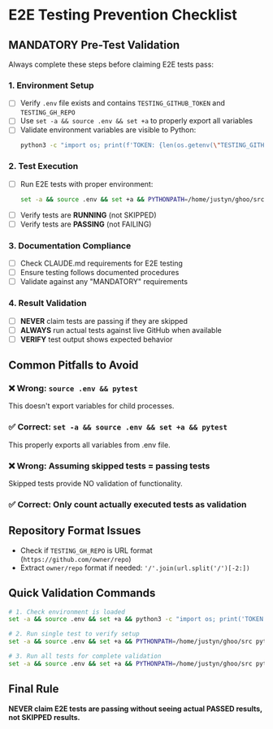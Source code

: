 # E2E Testing Prevention Checklist

## **MANDATORY Pre-Test Validation**
Always complete these steps before claiming E2E tests pass:

### 1. **Environment Setup**
- [ ] Verify `.env` file exists and contains `TESTING_GITHUB_TOKEN` and `TESTING_GH_REPO`
- [ ] Use `set -a && source .env && set +a` to properly export all variables
- [ ] Validate environment variables are visible to Python: 
  ```bash
  python3 -c "import os; print(f'TOKEN: {len(os.getenv(\"TESTING_GITHUB_TOKEN\", \"\"))} chars')"
  ```

### 2. **Test Execution**
- [ ] Run E2E tests with proper environment:
  ```bash
  set -a && source .env && set +a && PYTHONPATH=/home/justyn/ghoo/src python3 -m pytest tests/e2e/test_workflow_logging_e2e.py -v
  ```
- [ ] Verify tests are **RUNNING** (not SKIPPED)
- [ ] Verify tests are **PASSING** (not FAILING)

### 3. **Documentation Compliance**
- [ ] Check CLAUDE.md requirements for E2E testing
- [ ] Ensure testing follows documented procedures
- [ ] Validate against any "MANDATORY" requirements

### 4. **Result Validation**
- [ ] **NEVER** claim tests are passing if they are skipped
- [ ] **ALWAYS** run actual tests against live GitHub when available
- [ ] **VERIFY** test output shows expected behavior

## **Common Pitfalls to Avoid**

### ❌ **Wrong**: `source .env && pytest`
This doesn't export variables for child processes.

### ✅ **Correct**: `set -a && source .env && set +a && pytest`
This properly exports all variables from .env file.

### ❌ **Wrong**: Assuming skipped tests = passing tests
Skipped tests provide NO validation of functionality.

### ✅ **Correct**: Only count actually executed tests as validation

## **Repository Format Issues**
- Check if `TESTING_GH_REPO` is URL format (`https://github.com/owner/repo`)
- Extract `owner/repo` format if needed: `'/'.join(url.split('/')[-2:])`

## **Quick Validation Commands**

```bash
# 1. Check environment is loaded
set -a && source .env && set +a && python3 -c "import os; print('TOKEN:', len(os.getenv('TESTING_GITHUB_TOKEN', ''))); print('REPO:', os.getenv('TESTING_GH_REPO'))"

# 2. Run single test to verify setup
set -a && source .env && set +a && PYTHONPATH=/home/justyn/ghoo/src python3 -m pytest tests/e2e/test_workflow_logging_e2e.py::TestWorkflowLoggingE2E::test_workflow_logging_unicode_support -v

# 3. Run all tests for complete validation
set -a && source .env && set +a && PYTHONPATH=/home/justyn/ghoo/src python3 -m pytest tests/e2e/test_workflow_logging_e2e.py -v
```

## **Final Rule**
**NEVER claim E2E tests are passing without seeing actual PASSED results, not SKIPPED results.**